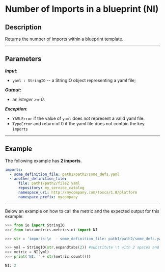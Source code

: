 # Number of Imports in a blueprint (NI)

## Description

Returns the number of imports within a blueprint template. 

---

## Parameters

**_Input_:**

* ```yaml : StringIO``` -- a StringIO object representing a yaml file;

**_Output_:** 

* an _integer >= 0_.

**_Exception_:**

* ```YAMLError``` if the value of ```yaml``` does not represent a valid yaml file. 
* ```TypeError``` and return of 0 if the yaml file does not contain the key ```imports```

---

## Example
The following example has **2 imports**.

``` yaml
imports:
  - some_definition_file: path1/path2/some_defs.yaml
  - another_definition_file:
      file: path1/path2/file2.yaml
      repository: my_service_catalog
      namespace_uri: http://mycompany.com/tosca/1.0/platform
      namespace_prefix: mycompany
```

---

Below an example on how to call the metric and the expected output for this example:

```python
>>> from io import StringIO
>>> from toscametrics.metrics.ni import NI

>>> str = 'imports:\n  - some_definition_file: path1/path2/some_defs.yaml\n  - another_definition_file:\n      file: path1/path2/file2.yaml\n      repository: my_service_catalog\n      namespace_uri: http://mycompany.com/tosca/1.0/platform\n      namespace_prefix: mycompany'

>>> yml = StringIO(str.expandtabs(2)) #substitute \t with 2 spaces and create the StringIO object
>>> metric = NI(yml)
>>> print('NI: ' + str(metric.count()))

NI: 2
```